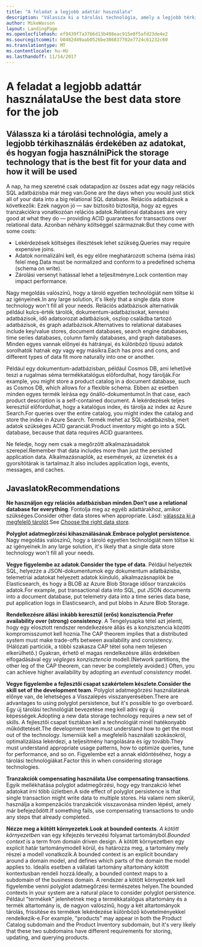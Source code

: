 ```yaml
---
title: "A feladat a legjobb adattár használata"
description: "Válassza ki a tárolási technológia, amely a legjobb térkihasználás érdekében az adatokat, és hogyan fogja használni"
author: MikeWasson
layout: LandingPage
ms.openlocfilehash: ef9439f7a3766d13b498eac915e0f5afd23de4e2
ms.sourcegitcommit: b0482d49aab0526be386837702e7724c61232c60
ms.translationtype: MT
ms.contentlocale: hu-HU
ms.lasthandoff: 11/14/2017
---
```

# <a name="use-the-best-data-store-for-the-job"></a><span data-ttu-id="6e446-103">A feladat a legjobb adattár használata</span><span class="sxs-lookup"><span data-stu-id="6e446-103">Use the best data store for the job</span></span>

## <a name="pick-the-storage-technology-that-is-the-best-fit-for-your-data-and-how-it-will-be-used"></a><span data-ttu-id="6e446-104">Válassza ki a tárolási technológia, amely a legjobb térkihasználás érdekében az adatokat, és hogyan fogja használni</span><span class="sxs-lookup"><span data-stu-id="6e446-104">Pick the storage technology that is the best fit for your data and how it will be used</span></span>

<span data-ttu-id="6e446-105">A nap, ha meg szeretné csak odatapadjon az összes adat egy nagy relációs SQL adatbázisba már meg van.</span><span class="sxs-lookup"><span data-stu-id="6e446-105">Gone are the days when you would just stick all of your data into a big relational SQL database.</span></span> <span data-ttu-id="6e446-106">Relációs adatbázisok a következők: Ezek nagyon jó &mdash; sav biztosító biztosítja, hogy az egyes tranzakciókra vonatkozóan relációs adatok.</span><span class="sxs-lookup"><span data-stu-id="6e446-106">Relational databases are very good at what they do &mdash; providing ACID guarantees for transactions over relational data.</span></span> <span data-ttu-id="6e446-107">Azonban néhány költséggel származnak:</span><span class="sxs-lookup"><span data-stu-id="6e446-107">But they come with some costs:</span></span>

- <span data-ttu-id="6e446-108">Lekérdezések költséges illesztések lehet szükség.</span><span class="sxs-lookup"><span data-stu-id="6e446-108">Queries may require expensive joins.</span></span>
- <span data-ttu-id="6e446-109">Adatok normalizálni kell, és egy előre meghatározott schema (séma írás) felel meg.</span><span class="sxs-lookup"><span data-stu-id="6e446-109">Data must be normalized and conform to a predefined schema (schema on write).</span></span>
- <span data-ttu-id="6e446-110">Zárolási versenyt hatással lehet a teljesítményre.</span><span class="sxs-lookup"><span data-stu-id="6e446-110">Lock contention may impact performance.</span></span>

<span data-ttu-id="6e446-111">Nagy megoldás valószínű, hogy a tároló egyetlen technológiát nem töltse ki az igényeinek.</span><span class="sxs-lookup"><span data-stu-id="6e446-111">In any large solution, it's likely that a single data store technology won't fill all your needs.</span></span> <span data-ttu-id="6e446-112">Relációs adatbázisok alternatívák például kulcs-érték tárolók, dokumentum-adatbázisokat, keresési adatbázisok, idő adatsorozat adatbázisok, oszlop családba tartozó adatbázisok, és graph adatbázisok.</span><span class="sxs-lookup"><span data-stu-id="6e446-112">Alternatives to relational databases include key/value stores, document databases, search engine databases, time series databases, column family databases, and graph databases.</span></span> <span data-ttu-id="6e446-113">Minden egyes vannak előnyei és hátrányai, és különböző típusú adatok sorolhatók hatnak egy vagy egy másikra.</span><span class="sxs-lookup"><span data-stu-id="6e446-113">Each has pros and cons, and different types of data fit more naturally into one or another.</span></span> 

<span data-ttu-id="6e446-114">Például egy dokumentum-adatbázisban, például Cosmos DB, ami lehetővé teszi a rugalmas séma termékkatalógus előfordulhat, hogy tárolják.</span><span class="sxs-lookup"><span data-stu-id="6e446-114">For example, you might store a product catalog in a document database, such as Cosmos DB, which allows for a flexible schema.</span></span> <span data-ttu-id="6e446-115">Ebben az esetben minden egyes termék leírása egy önálló-dokumentumot.</span><span class="sxs-lookup"><span data-stu-id="6e446-115">In that case, each product description is a self-contained document.</span></span> <span data-ttu-id="6e446-116">A lekérdezések teljes keresztül előfordulhat, hogy a katalógus index, és tárolja az index az Azure Search.</span><span class="sxs-lookup"><span data-stu-id="6e446-116">For queries over the entire catalog, you might index the catalog and store the index in Azure Search.</span></span> <span data-ttu-id="6e446-117">Termék mehet az SQL-adatbázisba, mert adatok szükséges ACID garanciát.</span><span class="sxs-lookup"><span data-stu-id="6e446-117">Product inventory might go into a SQL database, because that data requires ACID guarantees.</span></span>

<span data-ttu-id="6e446-118">Ne feledje, hogy nem csak a megőrzött alkalmazásadatok szerepel.</span><span class="sxs-lookup"><span data-stu-id="6e446-118">Remember that data includes more than just the persisted application data.</span></span> <span data-ttu-id="6e446-119">Alkalmazásnaplók, az események, az üzenetek és a gyorsítótárak is tartalmaz.</span><span class="sxs-lookup"><span data-stu-id="6e446-119">It also includes application logs, events, messages, and caches.</span></span>

## <a name="recommendations"></a><span data-ttu-id="6e446-120">Javaslatok</span><span class="sxs-lookup"><span data-stu-id="6e446-120">Recommendations</span></span>

<span data-ttu-id="6e446-121">**Ne használjon egy relációs adatbázisban minden**.</span><span class="sxs-lookup"><span data-stu-id="6e446-121">**Don't use a relational database for everything**.</span></span> <span data-ttu-id="6e446-122">Fontolja meg az egyéb adattárakhoz, amikor szükséges.</span><span class="sxs-lookup"><span data-stu-id="6e446-122">Consider other data stores when appropriate.</span></span> <span data-ttu-id="6e446-123">Lásd: [válassza ki a megfelelő tárolót][data-store-overview].</span><span class="sxs-lookup"><span data-stu-id="6e446-123">See [Choose the right data store][data-store-overview].</span></span>

<span data-ttu-id="6e446-124">**Polyglot adatmegőrzési kihasználásának**.</span><span class="sxs-lookup"><span data-stu-id="6e446-124">**Embrace polyglot persistence**.</span></span> <span data-ttu-id="6e446-125">Nagy megoldás valószínű, hogy a tároló egyetlen technológiát nem töltse ki az igényeinek.</span><span class="sxs-lookup"><span data-stu-id="6e446-125">In any large solution, it's likely that a single data store technology won't fill all your needs.</span></span> 

<span data-ttu-id="6e446-126">**Vegye figyelembe az adatok**.</span><span class="sxs-lookup"><span data-stu-id="6e446-126">**Consider the type of data**.</span></span> <span data-ttu-id="6e446-127">Például helyezték SQL, helyezze a JSON-dokumentumok egy dokumentum adatbázisba, telemetriai adatokat helyezett adatok kiinduló, alkalmazásnaplók be Elasticsearch, és hogy a BLOB az Azure Blob Storage idősor tranzakciós adatok.</span><span class="sxs-lookup"><span data-stu-id="6e446-127">For example, put transactional data into SQL, put JSON documents into a document database, put telemetry data into a time series data base, put application logs in Elasticsearch, and put blobs in Azure Blob Storage.</span></span>

<span data-ttu-id="6e446-128">**Rendelkezésre állási inkább keresztül (erős) konzisztencia**.</span><span class="sxs-lookup"><span data-stu-id="6e446-128">**Prefer availability over (strong) consistency**.</span></span> <span data-ttu-id="6e446-129">A Tengelysapka tétel azt jelenti, hogy egy elosztott rendszer rendelkezésre állás és a konzisztencia közötti kompromisszumot kell hoznia.</span><span class="sxs-lookup"><span data-stu-id="6e446-129">The CAP theorem implies that a distributed system must make trade-offs between availability and consistency.</span></span> <span data-ttu-id="6e446-130">(Hálózati partíciók, a többi szakasza CAP tétel soha nem teljesen elkerülhető.) Gyakran, érhető el magas rendelkezésre állás érdekében elfogadásával egy *végleges konzisztencia* modell.</span><span class="sxs-lookup"><span data-stu-id="6e446-130">(Network partitions, the other leg of the CAP theorem, can never be completely avoided.) Often, you can achieve higher availability by adopting an *eventual consistency* model.</span></span> 

<span data-ttu-id="6e446-131">**Vegye figyelembe a fejlesztői csapat szakértelem készlete**.</span><span class="sxs-lookup"><span data-stu-id="6e446-131">**Consider the skill set of the development team**.</span></span> <span data-ttu-id="6e446-132">Polyglot adatmegőrzési használatának előnye van, de lehetséges a Visszalépés visszanyerésében.</span><span class="sxs-lookup"><span data-stu-id="6e446-132">There are advantages to using polyglot persistence, but it's possible to go overboard.</span></span> <span data-ttu-id="6e446-133">Egy új tárolási technológiát bevezetése meg kell adni egy új képességek.</span><span class="sxs-lookup"><span data-stu-id="6e446-133">Adopting a new data storage technology requires a new set of skills.</span></span> <span data-ttu-id="6e446-134">A fejlesztői csapat tisztában kell a technológiát minél hatékonyabb működtetését.</span><span class="sxs-lookup"><span data-stu-id="6e446-134">The development team must understand how to get the most out of the technology.</span></span> <span data-ttu-id="6e446-135">Ismerniük kell a megfelelő használati szokásokról, optimalizálása lekérdezi, a teljesítmény hangolására és így tovább.</span><span class="sxs-lookup"><span data-stu-id="6e446-135">They must understand appropriate usage patterns, how to optimize queries, tune for performance, and so on.</span></span> <span data-ttu-id="6e446-136">Figyelembe ezt a annak eldöntéséhez, hogy a tárolási technológiákat.</span><span class="sxs-lookup"><span data-stu-id="6e446-136">Factor this in when considering storage technologies.</span></span> 

<span data-ttu-id="6e446-137">**Tranzakciók compensating használata**.</span><span class="sxs-lookup"><span data-stu-id="6e446-137">**Use compensating transactions**.</span></span> <span data-ttu-id="6e446-138">Egyik mellékhatása polyglot adatmegőrzési, hogy egy tranzakció lehet adatokat írni több üzletben.</span><span class="sxs-lookup"><span data-stu-id="6e446-138">A side effect of polyglot persistence is that single transaction might write data to multiple stores.</span></span> <span data-ttu-id="6e446-139">Ha valami nem sikerül, használja a kompenzációs tranzakciók visszavonása minden lépést, amely már befejeződött.</span><span class="sxs-lookup"><span data-stu-id="6e446-139">If something fails, use compensating transactions to undo any steps that already completed.</span></span>

<span data-ttu-id="6e446-140">**Nézze meg a kötött környezetek**.</span><span class="sxs-lookup"><span data-stu-id="6e446-140">**Look at bounded contexts**.</span></span> <span data-ttu-id="6e446-141">*A kötött környezetben* van egy kifejezés tervezési folyamat tartományból.</span><span class="sxs-lookup"><span data-stu-id="6e446-141">*Bounded context* is a term from domain driven design.</span></span> <span data-ttu-id="6e446-142">A kötött környezetben egy explicit határ tartománymodell körül, és határozza meg, a tartomány mely részei a modell vonatkozik.</span><span class="sxs-lookup"><span data-stu-id="6e446-142">A bounded context is an explicit boundary around a domain model, and defines which parts of the domain the model applies to.</span></span> <span data-ttu-id="6e446-143">Ideális esetben a vállalati tartomány altartomány kötött kontextusban rendeli hozzá.</span><span class="sxs-lookup"><span data-stu-id="6e446-143">Ideally, a bounded context maps to a subdomain of the business domain.</span></span> <span data-ttu-id="6e446-144">A rendszer a kötött környezetek kell figyelembe venni polyglot adatmegőrzési természetes helyen.</span><span class="sxs-lookup"><span data-stu-id="6e446-144">The bounded contexts in your system are a natural place to consider polyglot persistence.</span></span> <span data-ttu-id="6e446-145">Például "termékek" jelenhetnek meg a termékkatalógus altartomány és a termék altartomány is, de nagyon valószínű, hogy a két altartományok tárolás, frissítése és termékek lekérdezése különböző követelményekkel rendelkezik-e.</span><span class="sxs-lookup"><span data-stu-id="6e446-145">For example, "products" may appear in both the Product Catalog subdomain and the Product Inventory subdomain, but it's very likely that these two subdomains have different requirements for storing, updating, and querying products.</span></span>

[data-store-overview]: ../technology-choices/data-store-overview.md
